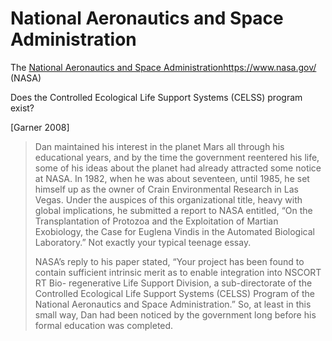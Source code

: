 # National Aeronautics and Space Administration

The [National Aeronautics and Space Administration](https://www.nasa.gov/)https://www.nasa.gov/ (NASA)

Does the Controlled Ecological Life Support Systems (CELSS) program exist?

[Garner 2008]
> Dan maintained his interest in the planet Mars all through his educational
years, and by the time the government reentered his life, some of his ideas
about the planet had already attracted some notice at NASA. In 1982, when
he was about seventeen, until 1985, he set himself up as the owner of Crain
Environmental Research in Las Vegas. Under the auspices of this
organizational title, heavy with global implications, he submitted a report to
NASA entitled, “On the Transplantation of Protozoa and the Exploitation of
Martian Exobiology, the Case for Euglena Vindis in the Automated
Biological Laboratory.” Not exactly your typical teenage essay.
>
> NASA’s reply to his paper stated, “Your project has been found to contain
sufficient intrinsic merit as to enable integration into NSCORT RT Bio-
regenerative Life Support Division, a sub-directorate of the Controlled
Ecological Life Support Systems (CELSS) Program of the National
Aeronautics and Space Administration.” So, at least in this small way, Dan
had been noticed by the government long before his formal education was
completed.
